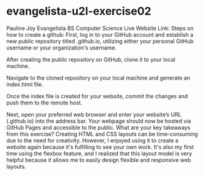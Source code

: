 # evangelista-u2l-exercise02

Pauline Joy Evangelista
BS Computer Science
Live Website Link:
Steps on how to create a github:
First, log in to your GitHub account and establish a new public repository titled <username>.github.io, utilizing either your personal GitHub username or your organization's username.

After creating the public repository on GitHub, clone it to your local machine.

Navigate to the cloned repository on your local machine and generate an index.html file.

Once the index file is created for your website, commit the changes and push them to the remote host.

Next, open your preferred web browser and enter your website’s URL (<username>.github.io) into the address bar. Your webpage should now be hosted via GitHub Pages and accessible to the public.
What are your key takeaways from this exercise?
Creating HTML and CSS layouts can be time-consuming due to the need for creativity. However, I enjoyed using it to create a website again because it's fulfilling to see your own work. It's also my first time using the flexbox feature, and I realized that this layout model is very helpful because it allows me to easily design flexible and responsive web layouts.
